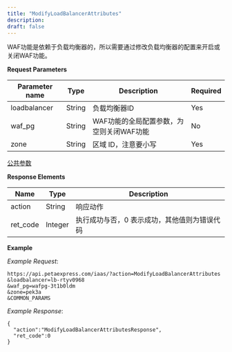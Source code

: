 ```yaml
---
title: "ModifyLoadBalancerAttributes"
description: 
draft: false
---
```




WAF功能是依赖于负载均衡器的，所以需要通过修改负载均衡器的配置来开启或关闭WAF功能。

**Request Parameters**

| Parameter name | Type | Description | Required |
| --- | --- | --- | --- |
| loadbalancer | String | 负载均衡器ID | Yes |
| waf_pg | String | WAF功能的全局配置参数，为空则关闭WAF功能 | No |
| zone | String | 区域 ID，注意要小写 | Yes |

[公共参数](../../parameters/)

**Response Elements**

| Name | Type | Description |
| --- | --- | --- |
| action | String | 响应动作 |
| ret_code | Integer | 执行成功与否，0 表示成功，其他值则为错误代码 |

**Example**

_Example Request_:

```
https://api.petaexpress.com/iaas/?action=ModifyLoadBalancerAttributes
&loadbalancer=lb-rtyv0968
&waf_pg=wafpg-3t1b0ldm
&zone=pek3a
&COMMON_PARAMS
```

_Example Response_:

```
{
  "action":"ModifyLoadBalancerAttributesResponse",
  "ret_code":0
}
```
